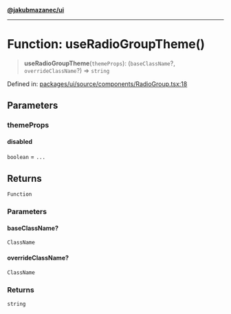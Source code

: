 [**@jakubmazanec/ui**](../README.md)

---

# Function: useRadioGroupTheme()

> **useRadioGroupTheme**(`themeProps`): (`baseClassName`?, `overrideClassName`?) => `string`

Defined in:
[packages/ui/source/components/RadioGroup.tsx:18](https://github.com/jakubmazanec/tools/blob/f779e75b9ef98389e12e52575295bd1ef364daca/packages/ui/source/components/RadioGroup.tsx#L18)

## Parameters

### themeProps

#### disabled

`boolean` = `...`

## Returns

`Function`

### Parameters

#### baseClassName?

`ClassName`

#### overrideClassName?

`ClassName`

### Returns

`string`
